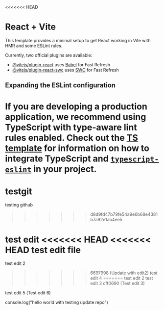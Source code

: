 <<<<<<< HEAD
# React + Vite

This template provides a minimal setup to get React working in Vite with HMR and some ESLint rules.

Currently, two official plugins are available:

- [@vitejs/plugin-react](https://github.com/vitejs/vite-plugin-react/blob/main/packages/plugin-react) uses [Babel](https://babeljs.io/) for Fast Refresh
- [@vitejs/plugin-react-swc](https://github.com/vitejs/vite-plugin-react/blob/main/packages/plugin-react-swc) uses [SWC](https://swc.rs/) for Fast Refresh

## Expanding the ESLint configuration

If you are developing a production application, we recommend using TypeScript with type-aware lint rules enabled. Check out the [TS template](https://github.com/vitejs/vite/tree/main/packages/create-vite/template-react-ts) for information on how to integrate TypeScript and [`typescript-eslint`](https://typescript-eslint.io) in your project.
=======
# testgit
testing github
>>>>>>> d8d9fd47b79fe54a9e6b68e4381b7a92e1ab4ee5

test edit 
<<<<<<< HEAD
<<<<<<< HEAD
test edit file
=======
test edit 2
>>>>>>> 6697998 (Update with edit2)
test edit 4
=======
test edit 2
test edit 3
>>>>>>> cff0690 (Test edit 3)

test edit 5 (Test edit 6)


console.log("hello world with testing update repo")